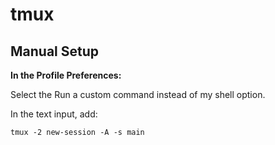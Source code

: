 # tmux

## Manual Setup

**In the Profile Preferences:**

Select the Run a custom command instead of my shell option.

In the text input, add:

```
tmux -2 new-session -A -s main
```
